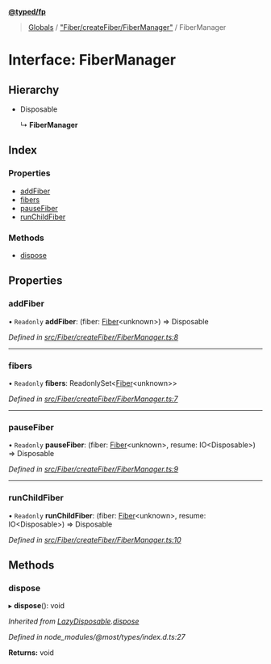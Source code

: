 **[@typed/fp](../README.md)**

> [Globals](../globals.md) / ["Fiber/createFiber/FiberManager"](../modules/_fiber_createfiber_fibermanager_.md) / FiberManager

# Interface: FiberManager

## Hierarchy

* Disposable

  ↳ **FiberManager**

## Index

### Properties

* [addFiber](_fiber_createfiber_fibermanager_.fibermanager.md#addfiber)
* [fibers](_fiber_createfiber_fibermanager_.fibermanager.md#fibers)
* [pauseFiber](_fiber_createfiber_fibermanager_.fibermanager.md#pausefiber)
* [runChildFiber](_fiber_createfiber_fibermanager_.fibermanager.md#runchildfiber)

### Methods

* [dispose](_fiber_createfiber_fibermanager_.fibermanager.md#dispose)

## Properties

### addFiber

• `Readonly` **addFiber**: (fiber: [Fiber](_fiber_fiber_.fiber.md)\<unknown>) => Disposable

*Defined in [src/Fiber/createFiber/FiberManager.ts:8](https://github.com/TylorS/typed-fp/blob/f129829/src/Fiber/createFiber/FiberManager.ts#L8)*

___

### fibers

• `Readonly` **fibers**: ReadonlySet\<[Fiber](_fiber_fiber_.fiber.md)\<unknown>>

*Defined in [src/Fiber/createFiber/FiberManager.ts:7](https://github.com/TylorS/typed-fp/blob/f129829/src/Fiber/createFiber/FiberManager.ts#L7)*

___

### pauseFiber

• `Readonly` **pauseFiber**: (fiber: [Fiber](_fiber_fiber_.fiber.md)\<unknown>, resume: IO\<Disposable>) => Disposable

*Defined in [src/Fiber/createFiber/FiberManager.ts:9](https://github.com/TylorS/typed-fp/blob/f129829/src/Fiber/createFiber/FiberManager.ts#L9)*

___

### runChildFiber

• `Readonly` **runChildFiber**: (fiber: [Fiber](_fiber_fiber_.fiber.md)\<unknown>, resume: IO\<Disposable>) => Disposable

*Defined in [src/Fiber/createFiber/FiberManager.ts:10](https://github.com/TylorS/typed-fp/blob/f129829/src/Fiber/createFiber/FiberManager.ts#L10)*

## Methods

### dispose

▸ **dispose**(): void

*Inherited from [LazyDisposable](_disposable_exports_.lazydisposable.md).[dispose](_disposable_exports_.lazydisposable.md#dispose)*

*Defined in node_modules/@most/types/index.d.ts:27*

**Returns:** void
